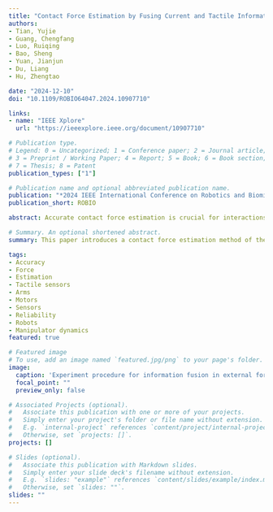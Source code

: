 ```yaml
---
title: "Contact Force Estimation by Fusing Current and Tactile Information Through KF for Robot Arm"
authors:
- Tian, Yujie
- Guang, Chengfang
- Luo, Ruiqing
- Bao, Sheng
- Yuan, Jianjun
- Du, Liang
- Hu, Zhengtao

date: "2024-12-10"
doi: "10.1109/ROBIO64047.2024.10907710"

links:
- name: "IEEE Xplore"
  url: "https://ieeexplore.ieee.org/document/10907710"

# Publication type.
# Legend: 0 = Uncategorized; 1 = Conference paper; 2 = Journal article;
# 3 = Preprint / Working Paper; 4 = Report; 5 = Book; 6 = Book section;
# 7 = Thesis; 8 = Patent
publication_types: ["1"]

# Publication name and optional abbreviated publication name.
publication: "*2024 IEEE International Conference on Robotics and Biomimetics (ROBIO)*"
publication_short: ROBIO

abstract: Accurate contact force estimation is crucial for interactions between the robot arm and its environment. Presently, contact force estimation based on current information often suffers from biases caused by unmodeled errors, noise, and various other factors. In contrast, tactile sensors information effectively complements current information, enhancing the estimation of contact forces in robot arm interactions. To improve the accuracy of force estimation without force/torque sensors, we propose an information fusion method utilizing Kalman Filter (KF) to incorporate motor current with the tactile sensor for a nursing robot arm with Differential Modular Joints (DMJ). The coupling dynamic model of the DMJ and the contact force estimation model of the tactile sensor are established respectively. Subsequently, a linear KF fusion method is introduced based on these two methods. The experimental results indicate that contact force can be reliably estimated without force/torque sensors, significantly enhancing the accuracy of force estimation

# Summary. An optional shortened abstract.
summary: This paper introduces a contact force estimation method of the DMJ that utilizes the KF fusion based on the motor current and the tactile sensor information. The method incorporates the coupled dynamic model of the manipulator system and tactile feedback, demonstrating excellent performance in tracking both large and small external force. It outperforms using current or tactile sensors estimation methods alone, thereby improving the precision of joint contact force estimation.However, this paper does not consider the estimation of small contact force. In the future, we will conduct more in-depth research on contact force estimation for information fusion of collaborative robots and apply it to the flexible control of robot arms, which allows robots to interact more flexibly and reliably with humans or their environment.

tags:
- Accuracy
- Force
- Estimation
- Tactile sensors
- Arms
- Motors
- Sensors
- Reliability
- Robots
- Manipulator dynamics
featured: true

# Featured image
# To use, add an image named `featured.jpg/png` to your page's folder. 
image:
  caption: 'Experiment procedure for information fusion in external force perception'
  focal_point: ""
  preview_only: false

# Associated Projects (optional).
#   Associate this publication with one or more of your projects.
#   Simply enter your project's folder or file name without extension.
#   E.g. `internal-project` references `content/project/internal-project/index.md`.
#   Otherwise, set `projects: []`.
projects: []

# Slides (optional).
#   Associate this publication with Markdown slides.
#   Simply enter your slide deck's filename without extension.
#   E.g. `slides: "example"` references `content/slides/example/index.md`.
#   Otherwise, set `slides: ""`.
slides: ""
---
```


